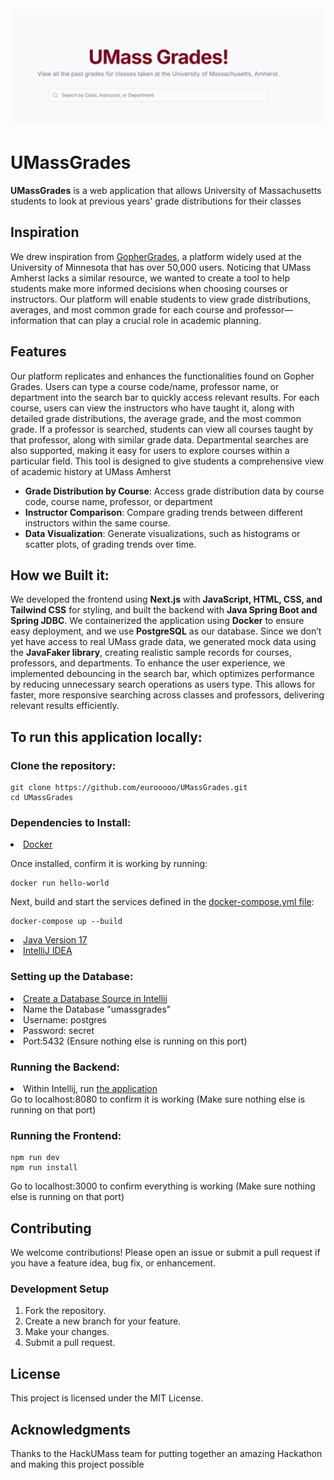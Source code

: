 
<!DOCTYPE html>
<html lang="en">
<head>
    <meta charset="UTF-8">
    <meta name="viewport" content="width=device-width, initial-scale=1.0">
</head>
<body>
    <img src="READMEResources/UMassGrades.jpeg" alt="UMass Grades" />
    <h1>UMassGrades</h1>
    <p><strong>UMassGrades</strong> is a web application that allows University of Massachusetts
    students to look at previous years' grade distributions for their classes
    </p>
    <h2>Inspiration</h2>
<p>We drew inspiration from <a href="https://github.com/samyok/gophergrades">GopherGrades</a>, a platform widely used at the 
University of Minnesota that has over 50,000 users. Noticing that UMass Amherst lacks a similar resource, we wanted to create 
a tool to help students make more informed decisions 
when choosing courses or instructors. Our platform will enable students to view grade distributions, averages, and most common 
grade for each course and professor—information that can play a crucial role in academic planning.</p>
    <h2>Features</h2>
<p>Our platform replicates and enhances the functionalities found on Gopher Grades. Users can type a course code/name, professor name,
or department into the search bar to quickly access relevant results. For each course, users can view the instructors who have taught it, 
along with detailed grade distributions, the average grade, and the most common grade. If a professor is searched, students can view all courses
taught by that professor, along with similar grade data. Departmental searches are also supported, making it easy for users to explore courses within
a particular field. This tool is designed to give students a comprehensive view of academic history at UMass Amherst</p>
    <ul>
        <li><strong>Grade Distribution by Course</strong>: Access grade distribution data by course code, course name, professor, or department</li>
        <li><strong>Instructor Comparison</strong>: Compare grading trends between different instructors within the same course.</li>
        <li><strong>Data Visualization</strong>: Generate visualizations, such as histograms or scatter plots, of grading trends over time.</li>
    </ul>
<h2>How we Built it:</h2>
<p>We developed the frontend using <strong>Next.js</strong> with <strong>JavaScript, HTML, CSS, and Tailwind CSS</strong> for styling, and built the backend with <strong>Java Spring Boot and Spring JDBC</strong>.
We containerized the application using <strong>Docker</strong> to ensure easy deployment, and we use <strong>PostgreSQL</strong> as our database. Since we don’t yet have access to real UMass grade data,
we generated mock data using the <strong>JavaFaker library</strong>, creating realistic sample records for courses, professors, and departments. To enhance the user experience, we
implemented debouncing in the search bar, which optimizes performance by reducing unnecessary search operations as users type. This allows for faster, more responsive 
searching across classes and professors, delivering relevant results efficiently.</p></p>
    <h2>To run this application locally:</h2>
    <h3>Clone the repository:</h3>
    <pre><code>git clone https://github.com/eurooooo/UMassGrades.git
cd UMassGrades</code></pre>
    <h3>Dependencies to Install:</h3>
<li><a href="https://docs.docker.com/engine/install/">Docker</a></li>
<p>Once installed, confirm it is working by running:</p>
<pre><code>docker run hello-world</code></pre>
Next, build and start the services defined in the <a href="https://github.com/eurooooo/UMassGrades/blob/main/UMassGrades/docker-compose.yml">docker-compose.yml file</a>:
<pre><code>docker-compose up --build</code></pre>
<li><a href="https://www.oracle.com/java/technologies/javase/jdk17-archive-downloads.html">Java Version 17</a></li>
<li><a href="https://www.jetbrains.com/idea/">IntelliJ IDEA</a></li>
<h3>Setting up the Database:</h3>
<li><a href="https://www.jetbrains.com/idea/">Create a Database Source in Intellij</a></li>
<li>Name the Database "umassgrades"</li>
<li>Username: postgres</li>
<li>Password: secret</li>
<li>Port:5432 (Ensure nothing else is running on this port)</li>
<h3>Running the Backend:</h3>
<li>Within Intellij, run <a href="UMassGrades/src/test/java/com/jemeny/umassgrades/UMassGradesApplicationTests.java">the application</a></li>
    Go to localhost:8080 to confirm it is working (Make sure nothing else is running on that port)
<h3>Running the Frontend:</h3>
<pre><code>npm run dev
npm run install</code></pre>
Go to localhost:3000 to confirm everything is working (Make sure nothing else is running on that port)
<h2>Contributing</h2>
    <p>We welcome contributions! Please open an issue or submit a pull request if you have a feature idea, bug fix, or enhancement.</p>
    <h3>Development Setup</h3>
    <ol>
        <li>Fork the repository.</li>
        <li>Create a new branch for your feature.</li>
        <li>Make your changes.</li>
        <li>Submit a pull request.</li>
    </ol>
    <h2>License</h2>
    <p>This project is licensed under the MIT License.
    <h2>Acknowledgments</h2>
    <p>Thanks to the HackUMass team for putting together an amazing Hackathon and making this project possible</p>
</body>
</html>
